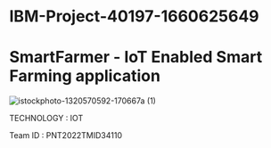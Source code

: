 # IBM-Project-40197-1660625649
# SmartFarmer - IoT Enabled Smart Farming application

![istockphoto-1320570592-170667a (1)](https://user-images.githubusercontent.com/113232776/202894460-fc489757-f3ae-4430-b346-37198a34cd90.jpg)

TECHNOLOGY : IOT

Team ID : PNT2022TMID34110


